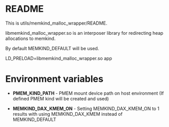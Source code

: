 # **README**

This is utils/memkind_malloc_wrapper/README.

libmemkind_malloc_wrapper.so is an interposer library for redirecting heap allocations to memkind.

By default MEMKIND_DEFAULT will be used.

LD_PRELOAD=libmemkind_malloc_wrapper.so app

# Environment variables

* **PMEM_KIND_PATH** - PMEM mount device path on host environment (If defined PMEM kind will be created and used)

* **MEMKIND_DAX_KMEM_ON** -  Setting MEMKIND_DAX_KMEM_ON to 1 results with using MEMKIND_DAX_KMEM instead of MEMKIND_DEFAULT

